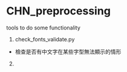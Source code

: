 # CHN_preprocessing
tools to do some functionality

1. check_fonts_validate.py 
  - 檢查是否有中文字在某些字型無法顯示的情形
   
2. 
